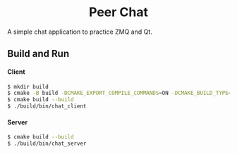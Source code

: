<h1 align="center">Peer Chat</h1>

A simple chat application to practice ZMQ and Qt.

## Build and Run

#### Client

```sh
$ mkdir build
$ cmake -B build -DCMAKE_EXPORT_COMPILE_COMMANDS=ON -DCMAKE_BUILD_TYPE=Debug
$ cmake build --build
$ ./build/bin/chat_client
```

#### Server

```sh
$ cmake build --build
$ ./build/bin/chat_server
```
